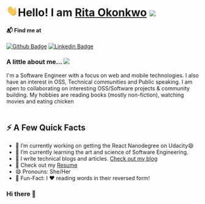 <h1> <img src="https://raw.githubusercontent.com/ABSphreak/ABSphreak/master/gifs/Hi.gif" width="30px">Hello! I am <a href="https://github.com/Rita-Okonkwo">Rita Okonkwo</a> <img src="https://emojis.slackmojis.com/emojis/images/1531849430/4246/blob-sunglasses.gif?1531849430" width="30px"></h1>
</h1>

#### 📬 Find me at
[![Github Badge](http://img.shields.io/badge/-Github-black?style=flat-square&logo=github&link=https://github.com/Rita-Okonkwo)](https://github.com/Rita-Okonkwo) 
[![Linkedin Badge](https://img.shields.io/badge/-LinkedIn-blue?style=flat-square&logo=Linkedin&logoColor=white&link=https://www.linkedin.com/in/rita-okonkwo/)](https://www.linkedin.com/in/rita-okonkwo/)


### A little about me...  <img src="https://media.giphy.com/media/IcdIKJQbS7T9yNg0su/giphy.gif" width="50"> 
I'm a Software Engineer with a focus on web and mobile technologies. I also have an interest in OSS, Technical communities and Public speaking. I am open to collaborating on interesting OSS/Software projects & community building. My hobbies are reading books (mostly non-fiction), watching movies and eating chicken<br/><br/>


## ⚡️ A Few Quick Facts

- 🔭 I’m currently working on getting the React Nanodegree on Udacity😄
- 🌱 I’m currently learning the art and science of Software Engineering.
- 📝 I write technical blogs and articles. [Check out my blog](https://blog.ritaokonkwo.com)
- 📙 Check out my [Resume](https://drive.google.com/file/d/1iSjFcMlw9Kw4xIypffr1Nzj1uTXDXv1P/view?usp=sharing)
- 😄 Pronouns: She/Her
- 🎉 Fun-Fact: I ❤️ reading words in their reversed form!




### Hi there 👋

<!--
**Nkunim2023/Nkunim2023** is a ✨ _special_ ✨ repository because its `README.md` (this file) appears on your GitHub profile.

Here are some ideas to get you started:

- 🔭 I’m currently working on ...
- 🌱 I’m currently learning ...
- 👯 I’m looking to collaborate on ...
- 🤔 I’m looking for help with ...
- 💬 Ask me about ...
- 📫 How to reach me: ...
- 😄 Pronouns: ...
- ⚡ Fun fact: ...
-->
